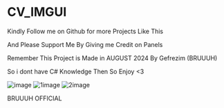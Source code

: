 
# CV_IMGUI

Kindly Follow me on Github for more Projects Like This


And Please Support Me By Giving me Credit on Panels

Remember This Project is Made in AUGUST 2024 By Gefrezim (BRUUUH)

So i dont have C# Knowledge Then So Enjoy <3


![image](https://github.com/user-attachments/assets/e8ef81d4-7721-48c4-afc8-29703da25768)
![1image](https://github.com/user-attachments/assets/30b9bcc6-e434-4311-9043-a6ecc746ceda)
![2image](https://github.com/user-attachments/assets/c337de57-f7e0-410f-9ec4-0a119d518c87)

BRUUUH OFFICIAL
